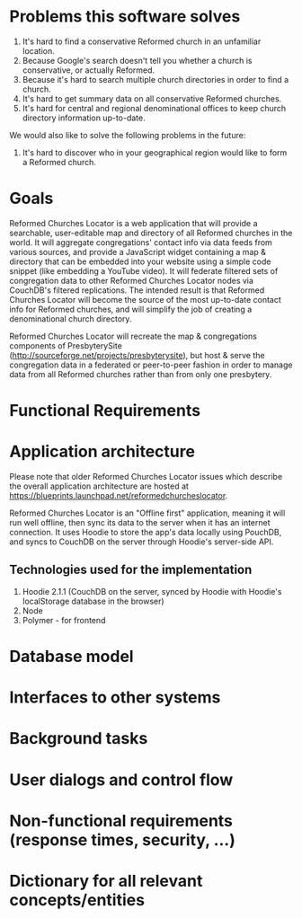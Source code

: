 # Problems this software solves

1. It's hard to find a conservative Reformed church in an unfamiliar location.
  1. Because Google's search doesn't tell you whether a church is conservative, or actually Reformed.
  2. Because it's hard to search multiple church directories in order to find a church.
2. It's hard to get summary data on all conservative Reformed churches.
3. It's hard for central and regional denominational offices to keep church directory information up-to-date.

We would also like to solve the following problems in the future:
1. It's hard to discover who in your geographical region would like to form a Reformed church.

# Goals

Reformed Churches Locator is a web application that will provide a searchable, user-editable map and directory of all Reformed churches in the world. It will aggregate congregations' contact info via data feeds from various sources, and provide a JavaScript widget containing a map & directory that can be embedded into your website using a simple code snippet (like embedding a YouTube video). It will federate filtered sets of congregation data to other Reformed Churches Locator nodes via CouchDB's filtered replications. The intended result is that Reformed Churches Locator will become the source of the most up-to-date contact info for Reformed churches, and will simplify the job of creating a denominational church directory.

Reformed Churches Locator will recreate the map & congregations components of PresbyterySite (http://sourceforge.net/projects/presbyterysite), but host & serve the congregation data in a federated or peer-to-peer fashion in order to manage data from all Reformed churches rather than from only one presbytery.

# Functional Requirements

# Application architecture

Please note that older Reformed Churches Locator issues which describe the overall application architecture are hosted at https://blueprints.launchpad.net/reformedchurcheslocator.

Reformed Churches Locator is an "Offline first" application, meaning it will run well offline, then sync its data to the server when it has an internet connection. It uses Hoodie to store the app's data locally using PouchDB, and syncs to CouchDB on the server through Hoodie's server-side API.

## Technologies used for the implementation

1. Hoodie 2.1.1 (CouchDB on the server, synced by Hoodie with Hoodie's localStorage database in the browser)
2. Node
3. Polymer - for frontend

# Database model
# Interfaces to other systems
# Background tasks
# User dialogs and control flow
# Non-functional requirements (response times, security, ...)
# Dictionary for all relevant concepts/entities

